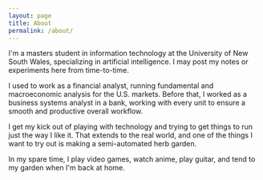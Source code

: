 ```yaml
---
layout: page
title: About
permalink: /about/
---
```


I'm a masters student in information technology at the University of New South Wales, specializing in artificial intelligence. I may post my notes or experiments here from time-to-time.

I used to work as a financial analyst, running fundamental and macroeconomic analysis for the U.S. markets. Before that, I worked as a business systems analyst in a bank, working with every unit to ensure a smooth and productive overall workflow.

I get my kick out of playing with technology and trying to get things to run just the way I like it. That extends to the real world, and one of the things I want to try out is making a semi-automated herb garden.

In my spare time, I play video games, watch anime, play guitar, and tend to my garden when I'm back at home.


